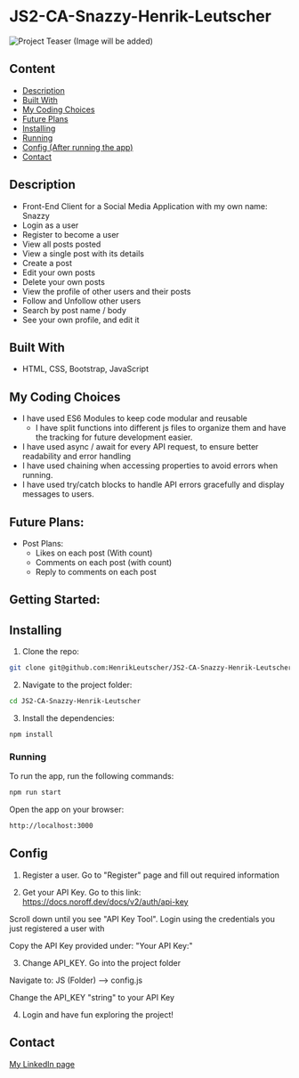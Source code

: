 # JS2-CA-Snazzy-Henrik-Leutscher
 
![Project Teaser (Image will be added)]()

## Content

- [Description](#description)
- [Built With](#built-with)
- [My Coding Choices](#my-coding-choices)
- [Future Plans](#future-plans)
- [Installing](#installing)
- [Running](#running)
- [Config (After running the app)](#config)
- [Contact](#contact)
## Description

- Front-End Client for a Social Media Application with my own name: Snazzy
- Login as a user
- Register to become a user
- View all posts posted
- View a single post with its details
- Create a post
- Edit your own posts
- Delete your own posts
- View the profile of other users and their posts
- Follow and Unfollow other users
- Search by post name / body
- See your own profile, and edit it

## Built With

- HTML, CSS, Bootstrap, JavaScript

## My Coding Choices
- I have used ES6 Modules to keep code modular and reusable
   - I have split functions into different js files to organize them and have the tracking for future development easier.
- I have used async / await for every API request, to ensure better readability and error handling
- I have used chaining when accessing properties to avoid errors when running.
- I have used try/catch blocks to handle API errors gracefully and display messages to users.

## Future Plans:
- Post Plans:
  - Likes on each post (With count)
  - Comments on each post (with count)
  - Reply to comments on each post

## Getting Started:

## Installing

1. Clone the repo:

```bash
git clone git@github.com:HenrikLeutscher/JS2-CA-Snazzy-Henrik-Leutscher
```

2. Navigate to the project folder:

```bash
cd JS2-CA-Snazzy-Henrik-Leutscher
```

3. Install the dependencies:

```
npm install
```

### Running

To run the app, run the following commands:

```bash
npm run start
```

Open the app on your browser:
```bash
http://localhost:3000
```

## Config

1. Register a user.
Go to "Register" page and fill out required information

2. Get your API Key.
Go to this link: https://docs.noroff.dev/docs/v2/auth/api-key

Scroll down until you see "API Key Tool".
Login using the credentials you just registered a user with

Copy the API Key provided under: "Your API Key:"

3. Change API_KEY.
Go into the project folder

Navigate to:
JS (Folder) --> config.js

Change the API_KEY "string" to your API Key

4. Login and have fun exploring the project!

## Contact

[My LinkedIn page](https://www.linkedin.com/in/henrik-leutscher/)
